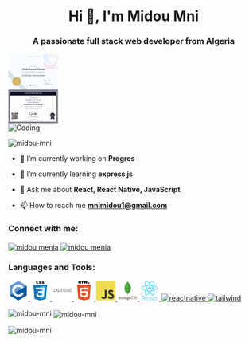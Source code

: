 <h1 align="center">Hi 👋, I'm Midou Mni</h1>
<h3 align="center">A passionate full stack web developer from Algeria</h3>
    <img style="display: block;"  alt="Coding" width="100" src="JavaScript Intermediate.png">
    <img  style="display: block;" alt="Coding" width="100" src="Responsive Web Design.png">
    <img alt="Coding" width="100"  style="display: block;" src="https://media3.giphy.com/media/v1.Y2lkPTc5MGI3NjExc2VzdGs0eXhqcnd5YjN3eTNnMTBpMzZheWQxYzA5NnBtMXFpcXRyNyZlcD12MV9pbnRlcm5hbF9naWZfYnlfaWQmY3Q9Zw/OWgDiFQbtizpdLewE5/giphy.webp">

<p align="left"> <img src="https://komarev.com/ghpvc/?username=midou-mni&label=Profile%20views&color=0e75b6&style=flat" alt="midou-mni" /> </p>

- 🔭 I’m currently working on **Progres**

- 🌱 I’m currently learning **express js**

- 💬 Ask me about **React, React Native, JavaScript**

- 📫 How to reach me **mnimidou1@gmail.com**

<h3 align="left">Connect with me:</h3>
<p align="left">
<a href="https://www.facebook.com/profile.php?id=61560546573686" target="blank"><img align="center" src="https://raw.githubusercontent.com/rahuldkjain/github-profile-readme-generator/master/src/images/icons/Social/facebook.svg" alt="midou menia" height="30" width="40" /></a>
<a href="https://www.instagram.com/meniamidou/" target="blank"><img align="center" src="https://raw.githubusercontent.com/rahuldkjain/github-profile-readme-generator/master/src/images/icons/Social/instagram.svg" alt="midou menia" height="30" width="40" /></a>
</p>

<h3 align="left">Languages and Tools:</h3>
<p align="left"> <a href="https://www.cprogramming.com/" target="_blank" rel="noreferrer"> <img src="https://raw.githubusercontent.com/devicons/devicon/master/icons/c/c-original.svg" alt="c" width="40" height="40"/> </a> <a href="https://www.w3schools.com/css/" target="_blank" rel="noreferrer"> <img src="https://raw.githubusercontent.com/devicons/devicon/master/icons/css3/css3-original-wordmark.svg" alt="css3" width="40" height="40"/> </a> <a href="https://expressjs.com" target="_blank" rel="noreferrer"> <img src="https://raw.githubusercontent.com/devicons/devicon/master/icons/express/express-original-wordmark.svg" alt="express" width="40" height="40"/> </a> <a href="https://www.w3.org/html/" target="_blank" rel="noreferrer"> <img src="https://raw.githubusercontent.com/devicons/devicon/master/icons/html5/html5-original-wordmark.svg" alt="html5" width="40" height="40"/> </a> <a href="https://developer.mozilla.org/en-US/docs/Web/JavaScript" target="_blank" rel="noreferrer"> <img src="https://raw.githubusercontent.com/devicons/devicon/master/icons/javascript/javascript-original.svg" alt="javascript" width="40" height="40"/> </a> <a href="https://www.mongodb.com/" target="_blank" rel="noreferrer"> <img src="https://raw.githubusercontent.com/devicons/devicon/master/icons/mongodb/mongodb-original-wordmark.svg" alt="mongodb" width="40" height="40"/> </a> <a href="https://reactjs.org/" target="_blank" rel="noreferrer"> <img src="https://raw.githubusercontent.com/devicons/devicon/master/icons/react/react-original-wordmark.svg" alt="react" width="40" height="40"/> </a> <a href="https://reactnative.dev/" target="_blank" rel="noreferrer"> <img src="https://reactnative.dev/img/header_logo.svg" alt="reactnative" width="40" height="40"/> </a> <a href="https://tailwindcss.com/" target="_blank" rel="noreferrer"> <img src="https://www.vectorlogo.zone/logos/tailwindcss/tailwindcss-icon.svg" alt="tailwind" width="40" height="40"/> </a> </p>

<p><img align="left" src="https://github-readme-stats.vercel.app/api/top-langs?username=midou-mni&show_icons=true&locale=en&layout=compact" alt="midou-mni" /></p>

<p>&nbsp;<img align="center" src="https://github-readme-stats.vercel.app/api?username=midou-mni&show_icons=true&locale=en" alt="midou-mni" /></p>

<p><img align="center" src="https://github-readme-streak-stats.herokuapp.com/?user=midou-mni&" alt="midou-mni" /></p>


<!---
Midou-Mni/Midou-Mni is a ✨ special ✨ repository because its `README.md` (this file) appears on your GitHub profile.
You can click the Preview link to take a look at your changes.
--->
